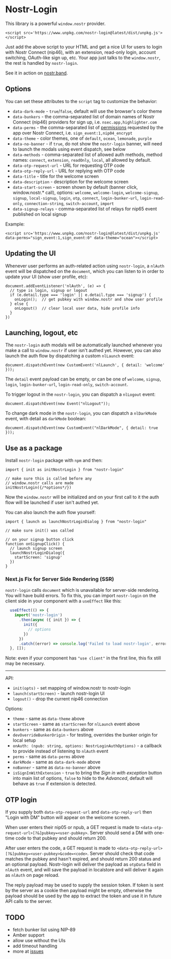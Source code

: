 Nostr-Login
===========

This library is a powerful `window.nostr` provider.

```
<script src='https://www.unpkg.com/nostr-login@latest/dist/unpkg.js'></script>
```

Just add the above script to your HTML and 
get a nice UI for users to login with Nostr Connect (nip46), with an extension, read-only login,
account switching, OAuth-like sign up, etc. Your app just talks to the `window.nostr`, the rest is handled by `nostr-login`.

See it in action on [nostr.band](https://nostr.band).

## Options

You can set these attributes to the `script` tag to customize the behavior:
- `data-dark-mode` - `true`/`false`, default will use the browser's color theme
- `data-bunkers` - the comma-separated list of domain names of Nostr Connect (nip46) providers for sign up, i.e. `nsec.app,highlighter.com`
- `data-perms` - the comma-separated list of [permissions](https://github.com/nostr-protocol/nips/blob/master/46.md#requested-permissions) requested by the app over Nostr Connect, i.e. `sign_event:1,nip04_encrypt`
- `data-theme` - color themes, one of `default`, `ocean`, `lemonade`, `purple`
- `data-no-banner` - if `true`, do not show the `nostr-login` banner, will need to launch the modals using event dispatch, see below
- `data-methods` - comma-separated list of allowed auth methods, method names: `connect`, `extension`, `readOnly`, `local`, all allowed by default.
- `data-otp-request-url` - URL for requesting OTP code
- `data-otp-reply-url` - URL for replying with OTP code
- `data-title` - title for the welcome screen
- `data-description` - description for the welcome screen
- `data-start-screen` - screen shown by default (banner click, window.nostr.* call), options: `welcome`, `welcome-login`, `welcome-signup`, `signup`, `local-signup`, `login`, `otp`, `connect`, `login-bunker-url`, `login-read-only`, `connection-string`, `switch-account`, `import`
- `data-signup-relays` - comma-separated list of relays for nip65 event published on local signup

Example:
```
<script src='https://www.unpkg.com/nostr-login@latest/dist/unpkg.js' data-perms="sign_event:1,sign_event:0" data-theme="ocean"></script>
```

## Updating the UI

Whenever user performs an auth-related action using `nostr-login`, a `nlAuth` event will be dispatched on the `document`, which you can listen
to in order to update your UI (show user profile, etc):

```
document.addEventListener('nlAuth', (e) => {
  // type is login, signup or logout
  if (e.detail.type === 'login' || e.detail.type === 'signup') {
    onLogin();  // get pubkey with window.nostr and show user profile
  } else {
    onLogout()  // clear local user data, hide profile info 
  }
})
```

## Launching, logout, etc

The `nostr-login` auth modals will be automatically launched whenever you
make a call to `window.nostr` if user isn't authed yet. However, you can also launch the auth flow by dispatching a custom `nlLaunch` event:

```
document.dispatchEvent(new CustomEvent('nlLaunch', { detail: 'welcome' }));
```

The `detail` event payload can be empty, or can be one of `welcome`, `signup`, `login`, `login-bunker-url`, `login-read-only`, `switch-account`.

To trigger logout in the `nostr-login`, you can dispatch a `nlLogout` event:

```
document.dispatchEvent(new Event("nlLogout"));
```

To change dark mode in the `nostr-login`, you can dispatch a `nlDarkMode` event, with detail as `darkMode` boolean:

```
document.dispatchEvent(new CustomEvent("nlDarkMode", { detail: true }));
```

## Use as a package

Install `nostr-login` package with `npm` and then:

```
import { init as initNostrLogin } from "nostr-login"

// make sure this is called before any
// window.nostr calls are made
initNostrLogin({/*options*/})

```

Now the `window.nostr` will be initialized and on your first call
to it the auth flow will be launched if user isn't authed yet.

You can also launch the auth flow yourself:

```
import { launch as launchNostrLoginDialog } from "nostr-login"

// make sure init() was called 

// on your signup button click
function onSignupClick() {
  // launch signup screen
  launchNostrLoginDialog({
    startScreen: 'signup'
  })
}
```

### Next.js Fix for Server Side Rendering (SSR)

`nostr-login` calls `document` which is unavailable for server-side rendering. You will have build errors. To fix this, you can import `nostr-login` on the client side in your component with a `useEffect` like this:

```javascript
  useEffect(() => {
    import('nostr-login')
      .then(async ({ init }) => {
        init({
          // options
        })
      })
      .catch((error) => console.log('Failed to load nostr-login', error));
  }, []);
```
Note: even if your component has `"use client"` in the first line, this fix still may be necessary.

---

API:
- `init(opts)` - set mapping of window.nostr to nostr-login
- `launch(startScreen)` - launch nostr-login UI
- `logout()` - drop the current nip46 connection 

Options:
- `theme` - same as `data-theme` above
- `startScreen` - same as `startScreen` for `nlLaunch` event above
- `bunkers` - same as `data-bunkers` above
- `devOverrideBunkerOrigin` - for testing, overrides the bunker origin for local setup
- `onAuth: (npub: string, options: NostrLoginAuthOptions)` - a callback to provide instead of listening to `nlAuth` event
- `perms` - same as `data-perms` above
- `darkMode` - same as `data-dark-mode` above
- `noBanner` - same as `data-no-banner` above
- `isSignInWithExtension` - `true` to bring the *Sign in with exception* button into main list of options, `false` to hide to the *Advanced*, default will behave as `true` if extension is detected.

## OTP login

If you supply both `data-otp-request-url` and `data-otp-reply-url` then "Login with DM" button will appear on the welcome screen. 

When user enters their nip05 or npub, a GET request is made to `<data-otp-request-url>[?&]pubkey=<user-pubkey>`. Server should send
a DM with one-time code to that pubkey and should return 200.

After user enters the code, a GET request is made to `<data-otp-reply-url>[?&]pubkey=<user-pubkey>&code=<code>`. Server should check that code matches the pubkey and hasn't expired, and should return 200 status and an optional payload. Nostr-login will deliver the payload as `otpData` field in `nlAuth` event, and will save the payload in localstore and will deliver it again as `nlAuth` on page reload.

The reply payload may be used to supply the session token. If token is sent by the server as a cookie then payload might be empty, otherwise the payload should be used by the app to extract the token and use it in future API calls to the server.


## TODO

- fetch bunker list using NIP-89
- Amber support
- allow use without the UIs
- add timeout handling
- more at [issues](https://github.com/nostrband/nostr-login/issues)

